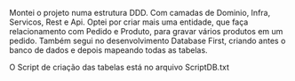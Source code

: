 Montei o projeto numa estrutura DDD. Com camadas de Dominio, Infra, Servicos, Rest e Api.
Optei por criar mais uma entidade, que faça relacionamento com Pedido e Produto, para gravar vários produtos em um pedido.
Também segui no desenvolvimento Database First, criando antes o banco de dados e depois mapeando todas as tabelas.

O Script de criação das tabelas está no arquivo ScriptDB.txt
